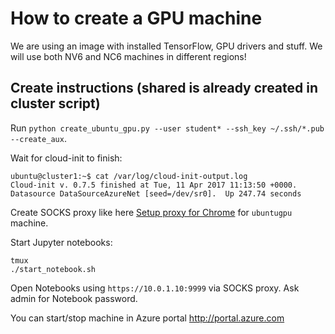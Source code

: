 # How to create a GPU machine

We are using an image with installed TensorFlow, GPU drivers and stuff.
We will use both NV6 and NC6 machines in different regions!

## Create instructions (shared is already created in cluster script)
Run `python create_ubuntu_gpu.py --user student* --ssh_key ~/.ssh/*.pub --create_aux`.

Wait for cloud-init to finish:
```
ubuntu@cluster1:~$ cat /var/log/cloud-init-output.log
Cloud-init v. 0.7.5 finished at Tue, 11 Apr 2017 11:13:50 +0000. Datasource DataSourceAzureNet [seed=/dev/sr0].  Up 247.74 seconds
```

Create SOCKS proxy like here [Setup proxy for Chrome](SETUP_PROXY.md) for `ubuntugpu` machine.

Start Jupyter notebooks:
```
tmux
./start_notebook.sh
```

Open Notebooks using `https://10.0.1.10:9999` via SOCKS proxy.
Ask admin for Notebook password.

You can start/stop machine in Azure portal http://portal.azure.com
